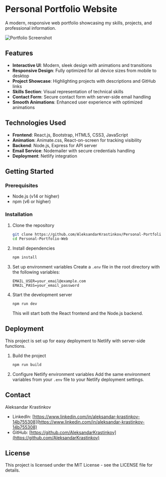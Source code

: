 # Personal Portfolio Website

A modern, responsive web portfolio showcasing my skills, projects, and professional information.

![Portfolio Screenshot](https://via.placeholder.com/800x400?text=Portfolio+Screenshot)

## Features

- **Interactive UI**: Modern, sleek design with animations and transitions
- **Responsive Design**: Fully optimized for all device sizes from mobile to desktop
- **Project Showcase**: Highlighting projects with descriptions and GitHub links
- **Skills Section**: Visual representation of technical skills
- **Contact Form**: Secure contact form with server-side email handling
- **Smooth Animations**: Enhanced user experience with optimized animations

## Technologies Used

- **Frontend**: React.js, Bootstrap, HTML5, CSS3, JavaScript
- **Animation**: Animate.css, React-on-screen for tracking visibility
- **Backend**: Node.js, Express for API server
- **Email Service**: Nodemailer with secure credentials handling
- **Deployment**: Netlify integration

## Getting Started

### Prerequisites

- Node.js (v14 or higher)
- npm (v6 or higher)

### Installation

1. Clone the repository
   ```bash
   git clone https://github.com/AleksandarKrastinkov/Personal-Portfolio-Web.git
   cd Personal-Portfolio-Web
   ```

2. Install dependencies
   ```bash
   npm install
   ```

3. Set up environment variables
   Create a `.env` file in the root directory with the following variables:
   ```
   EMAIL_USER=your_email@example.com
   EMAIL_PASS=your_email_password
   ```

4. Start the development server
   ```bash
   npm run dev
   ```
   This will start both the React frontend and the Node.js backend.

## Deployment

This project is set up for easy deployment to Netlify with server-side functions.

1. Build the project
   ```bash
   npm run build
   ```

2. Configure Netlify environment variables
   Add the same environment variables from your `.env` file to your Netlify deployment settings.

## Contact

Aleksandar Krastinkov
- LinkedIn: [https://www.linkedin.com/in/aleksandar-krastinkov-14b755308](https://www.linkedin.com/in/aleksandar-krastinkov-14b755308)
- GitHub: [https://github.com/AleksandarKrastinkov](https://github.com/AleksandarKrastinkov)

## License

This project is licensed under the MIT License - see the LICENSE file for details.
